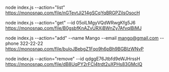 node index.js --action="list"
https://monosnap.com/file/nGTevtJi214gSCqYqBRGPZilsOsocH

node index.js --action="get" --id 05olLMgyVQdWRwgKfg5J6
https://monosnap.com/file/B0gsbfKnAZvURXjBWnZy7AfvqlBiMJ

node index.js --action="add" --name Mango --email mango@gmail.com --phone 322-22-22
https://monosnap.com/file/buloJBebgZ1Fqo9h6pBh9BGBIzWNvP

node index.js --action="remove" --id qdggE76Jtbfd9eWJHrssH
https://monosnap.com/file/dB8UqPY2rFCl4trdt2uXPHs83GMcIQ
